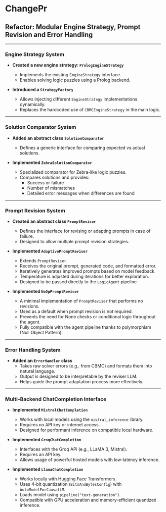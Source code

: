 # ChangePr

## Refactor: Modular Engine Strategy, Prompt Revision and Error Handling

---

### Engine Strategy System

- **Created a new engine strategy: `PrologEngineStrategy`**
  - Implements the existing `EngineStrategy` interface.
  - Enables solving logic puzzles using a Prolog backend.

- **Introduced a `StrategyFactory`**
  - Allows injecting different `EngineStrategy` implementations dynamically.
  - Replaces the hardcoded use of `CBMCEngineStrategy` in the main logic.

---

### Solution Comparator System

- **Added an abstract class `SolutionComparator`**
  - Defines a generic interface for comparing expected vs actual solutions.

- **Implemented `ZebraSolutionComparator`**
  - Specialized comparator for Zebra-like logic puzzles.
  - Compares solutions and provides:
    - Success or failure
    - Number of mismatches
    - Detailed error messages when differences are found

---

### Prompt Revision System

- **Created an abstract class `PromptReviser`**
  - Defines the interface for revising or adapting prompts in case of failure.
  - Designed to allow multiple prompt revision strategies.

- **Implemented `AdaptivePromptReviser`**
  - Extends `PromptReviser`.
  - Receives the original prompt, generated code, and formatted error.
  - Iteratively generates improved prompts based on model feedback.
  - Temperature is adjusted during iterations for better exploration.
  - Designed to be passed directly to the `LogicAgent` pipeline.

- **Implemented `NoOpPromptReviser`**
  - A minimal implementation of `PromptReviser` that performs no revisions.
  - Used as a default when prompt revision is not required.
  - Prevents the need for None checks or conditional logic throughout the agent.
  - Fully compatible with the agent pipeline thanks to polymorphism (Null Object Pattern).

---

### Error Handling System

- **Added an `ErrorHandler` class**
  - Takes raw solver errors (e.g., from CBMC) and formats them into natural language.
  - Output is designed to be interpretable by the reviser LLM.
  - Helps guide the prompt adaptation process more effectively.

---

### Multi-Backend ChatCompletion Interface

- **Implemented `MistralChatCompletion`**
  - Works with local models using the `mistral_inference` library.
  - Requires no API key or internet access.
  - Designed for performant inference on compatible local hardware.

- **Implemented `GroqChatCompletion`**
  - Interfaces with the Groq API (e.g., LLaMA 3, Mistral).
  - Requires an API key.
  - Allows usage of powerful hosted models with low-latency inference.

- **Implemented `LlamaChatCompletion`**
  - Works locally with Hugging Face Transformers.
  - Uses 4-bit quantization (`BitsAndBytesConfig`) with `AutoModelForCausalLM`.
  - Loads model using `pipeline("text-generation")`.
  - Compatible with GPU acceleration and memory-efficient quantized inference.
